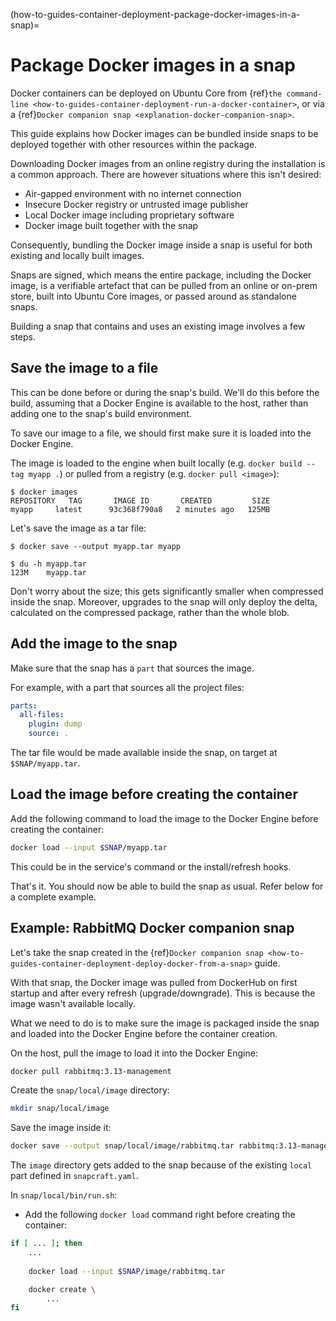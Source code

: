 (how-to-guides-container-deployment-package-docker-images-in-a-snap)=
# Package Docker images in a snap

Docker containers can be deployed on Ubuntu Core from {ref}`the command-line <how-to-guides-container-deployment-run-a-docker-container>`, or via a {ref}`Docker companion snap <explanation-docker-companion-snap>`.

This guide explains how Docker images can be bundled inside snaps to be deployed together with other resources within the package.

Downloading Docker images from an online registry during the installation is a common approach. There are however situations where this isn't desired:
- Air-gapped environment with no internet connection
- Insecure Docker registry or untrusted image publisher 
- Local Docker image including proprietary software
- Docker image built together with the snap

Consequently, bundling the Docker image inside a snap is useful for both existing and locally built images.

Snaps are signed, which means the entire package, including the Docker image, is a verifiable artefact that can be pulled from an online or on-prem store, built into Ubuntu Core images, or passed around as standalone snaps.

Building a snap that contains and uses an existing image involves a few steps. 

## Save the image to a file

This can be done before or during the snap's build. We'll do this before the build, assuming that a Docker Engine is available to the host, rather than adding one to the snap's build environment. 

To save our image to a file, we should first make sure it is loaded into the Docker Engine. 

The image is loaded to the engine when built locally (e.g. `docker build --tag myapp .`) or pulled from a registry (e.g. `docker pull <image>`):

```console
$ docker images
REPOSITORY   TAG       IMAGE ID       CREATED         SIZE
myapp     latest      93c368f790a8   2 minutes ago   125MB
```

Let's save the image as a tar file:
```
$ docker save --output myapp.tar myapp

$ du -h myapp.tar 
123M    myapp.tar
```

Don't worry about the size; this gets significantly smaller when compressed inside the snap. Moreover, upgrades to the snap will only deploy the delta, calculated on the compressed package, rather than the whole blob.

## Add the image to the snap

Make sure that the snap has a `part` that sources the image.

For example, with a part that sources all the project files:
```yaml
parts:
  all-files:
    plugin: dump
    source: .
```
The tar file would be made available inside the snap, on target at `$SNAP/myapp.tar`.

## Load the image before creating the container

Add the following command to load the image to the Docker Engine before creating the container:
```bash
docker load --input $SNAP/myapp.tar
```

This could be in the service's command or the install/refresh hooks.

That's it. You should now be able to build the snap as usual. 
Refer below for a complete example.

## Example: RabbitMQ Docker companion snap

Let's take the snap created in the {ref}`Docker companion snap <how-to-guides-container-deployment-deploy-docker-from-a-snap>` guide.

With that snap, the Docker image was pulled from DockerHub on first startup and after every refresh (upgrade/downgrade). This is because the image wasn't available locally.

What we need to do is to make sure the image is packaged inside the snap and loaded into the Docker Engine before the container creation.

On the host, pull the image to load it into the Docker Engine:
```bash
docker pull rabbitmq:3.13-management
```

Create the `snap/local/image` directory:
```bash
mkdir snap/local/image
```

Save the image inside it:
```bash
docker save --output snap/local/image/rabbitmq.tar rabbitmq:3.13-management
```

The `image` directory gets added to the snap because of the existing `local` part defined in `snapcraft.yaml`.

In `snap/local/bin/run.sh`:
- Add the following `docker load` command right before creating the container:
```bash
if [ ... ]; then
    ...
    
    docker load --input $SNAP/image/rabbitmq.tar

    docker create \
        ...
fi
```
